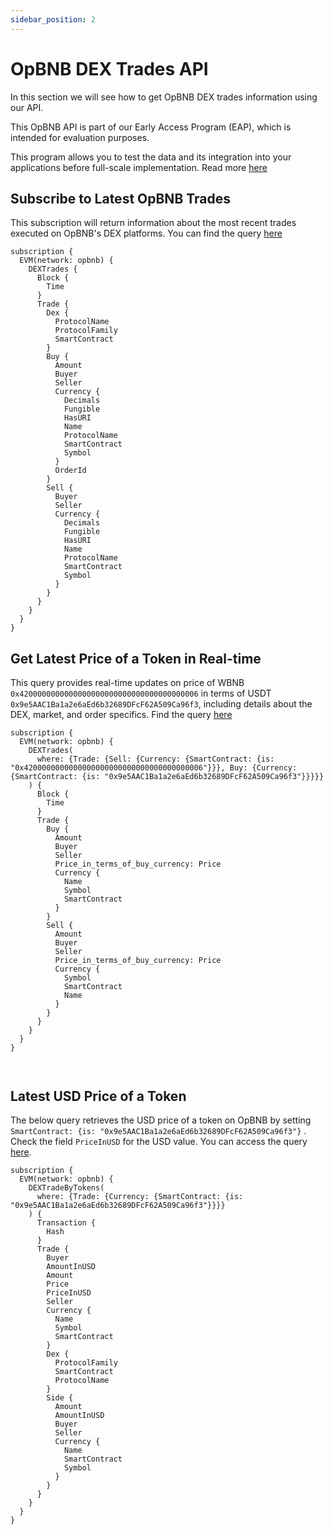 ```yaml
---
sidebar_position: 2
---
```


# OpBNB DEX Trades API

In this section we will see how to get OpBNB DEX trades information using our API.

This OpBNB API is part of our Early Access Program (EAP), which is intended for evaluation purposes.

This program allows you to test the data and its integration into your applications before full-scale implementation. Read more [here](https://docs.bitquery.io/docs/graphql/dataset/EAP/)

<head>
<meta name="title" content="How to Get OpBNB Decentralized Exchange Data with DEX Trades API"/>
<meta name="description" content="Get on-chain data of any OpBNB based DEX through our DEX Trades API."/>
<meta name="keywords" content="OpBNB DEX Trades api,OpBNB DEX Trades python api,OpBNB DEX Trades token api,OpBNB Dex NFT api, DEX Trades scan api, DEX Trades api, DEX Trades api docs, DEX Trades crypto api, DEX Trades blockchain api,OpBNB network api, OpBNB web3 api"/>
<meta name="robots" content="index, follow"/>
<meta http-equiv="Content-Type" content="text/html; charset=utf-8"/>
<meta name="language" content="English"/>

<!-- Open Graph / Facebook -->

<meta property="og:type" content="website" />
<meta
  property="og:title"
  content="How to Get OpBNB Decentralized Exchange Data with DEX Trades API"
/>
<meta
  property="og:description"
  content="Get on-chain data of any OpBNB based DEX through our DEX Trades API."
/>

<!-- Twitter -->

<meta property="twitter:card" content="summary_large_image" />
<meta property="twitter:title" content="How to Get OpBNB Decentralized Exchange Data with DEX Trades API" />
<meta property="twitter:description" content="Get on-chain data of any OpBNB based DEX through our DEX Trades API." />
</head>

## Subscribe to Latest OpBNB Trades

This subscription will return information about the most recent trades executed on OpBNB's DEX platforms.
You can find the query [here](https://ide.bitquery.io/Realtime-opbnb-dex-trades-websocket)

```
subscription {
  EVM(network: opbnb) {
    DEXTrades {
      Block {
        Time
      }
      Trade {
        Dex {
          ProtocolName
          ProtocolFamily
          SmartContract
        }
        Buy {
          Amount
          Buyer
          Seller
          Currency {
            Decimals
            Fungible
            HasURI
            Name
            ProtocolName
            SmartContract
            Symbol
          }
          OrderId
        }
        Sell {
          Buyer
          Seller
          Currency {
            Decimals
            Fungible
            HasURI
            Name
            ProtocolName
            SmartContract
            Symbol
          }
        }
      }
    }
  }
}

```

## Get Latest Price of a Token in Real-time

This query provides real-time updates on price of WBNB `0x4200000000000000000000000000000000000006` in terms of USDT `0x9e5AAC1Ba1a2e6aEd6b32689DFcF62A509Ca96f3`, including details about the DEX, market, and order specifics. Find the query [here](https://ide.bitquery.io/Price-of-WBNB-in-terms-of-USDT-on-opBNB)

```
subscription {
  EVM(network: opbnb) {
    DEXTrades(
      where: {Trade: {Sell: {Currency: {SmartContract: {is: "0x4200000000000000000000000000000000000006"}}}, Buy: {Currency: {SmartContract: {is: "0x9e5AAC1Ba1a2e6aEd6b32689DFcF62A509Ca96f3"}}}}}
    ) {
      Block {
        Time
      }
      Trade {
        Buy {
          Amount
          Buyer
          Seller
          Price_in_terms_of_buy_currency: Price
          Currency {
            Name
            Symbol
            SmartContract
          }
        }
        Sell {
          Amount
          Buyer
          Seller
          Price_in_terms_of_buy_currency: Price
          Currency {
            Symbol
            SmartContract
            Name
          }
        }
      }
    }
  }
}



```

## Latest USD Price of a Token

The below query retrieves the USD price of a token on OpBNB by setting `SmartContract: {is: "0x9e5AAC1Ba1a2e6aEd6b32689DFcF62A509Ca96f3"}` . Check the field `PriceInUSD` for the USD value. You can access the query [here](https://ide.bitquery.io/Latest-price-of-a-USDT-in-USD-on-opBNB#).

```
subscription {
  EVM(network: opbnb) {
    DEXTradeByTokens(
      where: {Trade: {Currency: {SmartContract: {is: "0x9e5AAC1Ba1a2e6aEd6b32689DFcF62A509Ca96f3"}}}}
    ) {
      Transaction {
        Hash
      }
      Trade {
        Buyer
        AmountInUSD
        Amount
        Price
        PriceInUSD
        Seller
        Currency {
          Name
          Symbol
          SmartContract
        }
        Dex {
          ProtocolFamily
          SmartContract
          ProtocolName
        }
        Side {
          Amount
          AmountInUSD
          Buyer
          Seller
          Currency {
            Name
            SmartContract
            Symbol
          }
        }
      }
    }
  }
}


```
